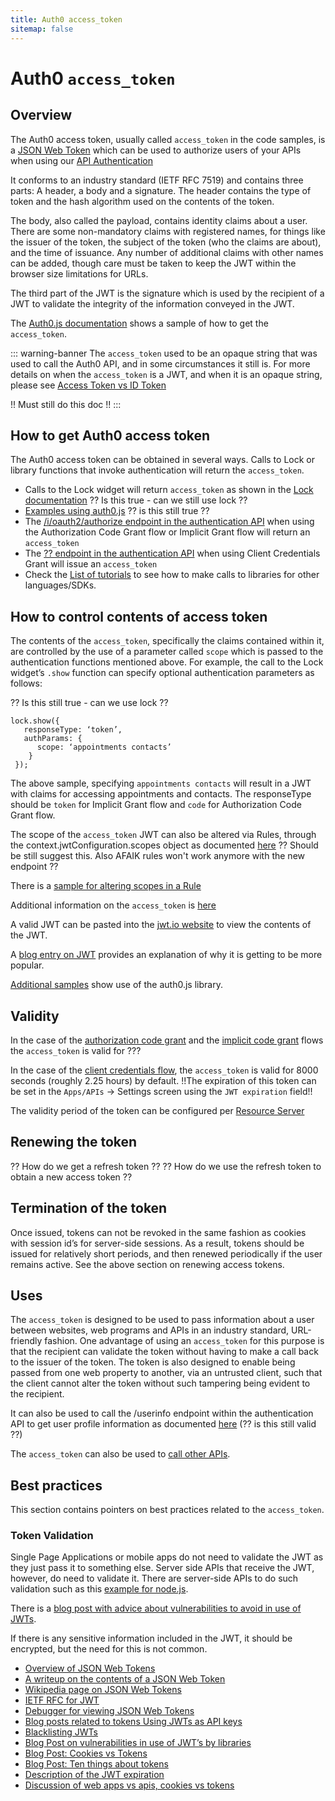 ```yaml
---
title: Auth0 access_token
sitemap: false
---
```


# Auth0 `access_token`

## Overview

The Auth0 access token, usually called `access_token` in the code samples, is a [JSON Web Token](/jwt) which can be used to authorize users of your APIs when using our [API Authentication](/api-auth)

It conforms to an industry standard (IETF RFC 7519) and contains three parts: A header, a body and a signature. The header contains the type of token and the hash algorithm used on the contents of the token.  

The body, also called the payload, contains identity claims about a user.  There are some non-mandatory claims with registered names, for things like the issuer of the token, the subject of the token (who the claims are about), and the time of issuance.  Any number of additional claims with other names can be added, though care must be taken to keep the JWT within the browser size limitations for URLs.  

The third part of the JWT is the signature which is used by the recipient of a JWT to validate the integrity of the information conveyed in the JWT.

The [Auth0.js documentation](/libraries/auth0js) shows a sample of how to get the `access_token`.

::: warning-banner
The `access_token` used to be an opaque string that was used to call the Auth0 API, and in some circumstances it still is. For more details on when the `access_token` is a JWT, and when it is an opaque string, please see [Access Token vs ID Token]()

!! Must still do this doc !!
:::


## How to get Auth0 access token

The Auth0 access token can be obtained in several ways.
Calls to Lock or library functions that invoke authentication will return the `access_token`.

* Calls to the Lock widget will return `access_token` as shown in the [Lock documentation](/libraries/lock) ?? Is this true - can we still use lock ??
* [Examples using auth0.js](https://github.com/auth0/auth0.js) ?? is this still true ??
* The [/i/oauth2/authorize endpoint in the authentication API](/auth-api) when using the Authorization Code Grant flow or Implicit Grant flow will return an `access_token`
* The [?? endpoint in the authentication API](??) when using Client Credentials Grant will issue an `access_token`
* Check the [List of tutorials](/tutorials) to see how to make calls to libraries for other languages/SDKs.

## How to control contents of access token

The contents of the `access_token`, specifically the claims contained within it, are controlled by the use of a parameter called `scope` which is passed to the authentication functions mentioned above.  For example, the call to the Lock widget’s `.show` function can specify optional authentication parameters as follows:

?? Is this still true - can we use lock ??

```
lock.show({
   responseType: ‘token’,
   authParams: {
      scope: ‘appointments contacts’
    }
 });
```
The above sample, specifying `appointments contacts` will result in a JWT with claims for accessing appointments and contacts. The responseType should be `token` for Implicit Grant flow and `code` for Authorization Code Grant flow.

The scope of the `access_token` JWT can also be altered via Rules, through the context.jwtConfiguration.scopes object as documented [here](https://github.com/auth0/docs/blob/32033877180affa26233b8f65cb28bd532514eab/articles/rules/index.md#context) ?? Should be still suggest this. Also AFAIK rules won't work anymore with the new endpoint ??

There is a [sample for altering scopes in a Rule](https://github.com/auth0/rules/blob/dff2a3e72f01d33af3086414be7cf115b19eea0c/rules/custom-scopes.md)

Additional information on the `access_token` is [here](/jwt)

A valid JWT can be pasted into the [jwt.io website](https://jwt.io) to view the contents of the JWT.

A [blog entry on JWT](https://auth0.com/blog/2015/07/21/jwt-json-webtoken-logo/) provides an explanation of why it is getting to be more popular.

[Additional samples](https://github.com/auth0/auth0.js) show use of the auth0.js library.

## Validity

In the case of the [authorization code grant](/api-auth/grant/authorization-code) and the [implicit code grant](/api-auth/grant/implicit) flows the `access_token` is valid for ???

In the case of the [client credentials flow](/api-auth/grant/client-credentials), the `access_token` is valid for 8000 seconds (roughly 2.25 hours) by default.  !!The expiration of this token can be set in the `Apps/APIs` -> Settings screen using the `JWT expiration` field!!

The validity period of the token can be configured per [Resource Server](??)

## Renewing the token

?? How do we get a refresh token ??
?? How do we use the refresh token to obtain a new access token ??

## Termination of the token

Once issued, tokens can not be revoked in the same fashion as cookies with session id’s for server-side sessions.  As a result, tokens should be issued for relatively short periods, and then renewed periodically if the user remains active.  See the above section on renewing access tokens.

## Uses

The `access_token` is designed to be used to pass information about a user between websites,  web programs and APIs in an industry standard, URL-friendly fashion.  One advantage of using an `access_token` for this purpose is that the recipient can validate the token without having to make a call back to the issuer of the token.  The token is also designed to enable being passed from one web property to another, via an untrusted client, such that the client cannot alter the token without such tampering being evident to the recipient.

It can also be used to call the /userinfo endpoint within the authentication API to get user profile information as documented [here](/auth-api#user-profile) (?? is this still valid ??)

The `access_token` can also be used to [call other APIs](/api-auth).


## Best practices

This section contains pointers on best practices related to the `access_token`.

### Token Validation

Single Page Applications or mobile apps do not need to validate the JWT as they just pass it to something else.  Server side APIs that receive the JWT, however, do need to validate  it. There are server-side APIs to do such validation such as this [example for node.js](https://github.com/auth0/node-jsonwebtoken).

There is a [blog post with advice about vulnerabilities to avoid in use of JWTs](https://auth0.com/blog/2015/03/31/critical-vulnerabilities-in-json-web-token-libraries/).

If there is any sensitive information included in the JWT, it should be encrypted, but the need for this is not common.

* [Overview of JSON Web Tokens](/jwt)
* [A writeup on the contents of a JSON Web Token](https://scotch.io/tutorials/the-anatomy-of-a-json-web-token)
* [Wikipedia page on JSON Web Tokens](https://en.wikipedia.org/wiki/JSON_Web_Token)
* [IETF RFC for JWT](https://tools.ietf.org/html/rfc7519)
* [Debugger for viewing JSON Web Tokens](http://jwt.io/)
* [Blog posts related to tokens Using JWTs as API keys](https://auth0.com/blog/2014/12/02/using-json-web-tokens-as-api-keys/)
* [Blacklisting JWTs](https://auth0.com/blog/2015/03/10/blacklist-json-web-token-api-keys/)
* [Blog Post on vulnerabilities in use of JWT’s by libraries](https://auth0.com/blog/2015/03/31/critical-vulnerabilities-in-json-web-token-libraries/)
* [Blog Post: Cookies vs Tokens](https://auth0.com/blog/2014/01/07/angularjs-authentication-with-cookies-vs-token/)
* [Blog Post: Ten things about tokens](https://auth0.com/blog/2014/01/27/ten-things-you-should-know-about-tokens-and-cookies/)
* [Description of the JWT expiration](/applications)
* [Discussion of web apps vs apis, cookies vs tokens](/apps-apis)
